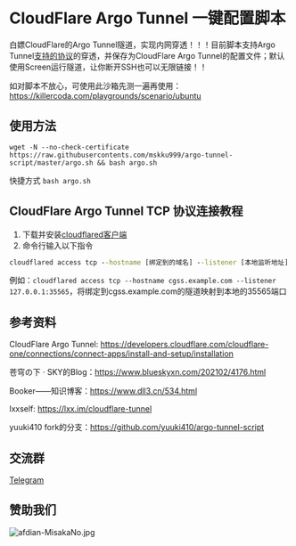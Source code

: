 # CloudFlare Argo Tunnel 一键配置脚本

白嫖CloudFlare的Argo Tunnel隧道，实现内网穿透！！！目前脚本支持Argo Tunnel[支持的协议](https://developers.cloudflare.com/cloudflare-one/connections/connect-apps/configuration/ingress)的穿透，并保存为CloudFlare Argo Tunnel的配置文件；默认使用Screen运行隧道，让你断开SSH也可以无限链接！！

如对脚本不放心，可使用此沙箱先测一遍再使用：https://killercoda.com/playgrounds/scenario/ubuntu

## 使用方法

```shell
wget -N --no-check-certificate https://raw.githubusercontents.com/mskku999/argo-tunnel-script/master/argo.sh && bash argo.sh
```

快捷方式 `bash argo.sh`

## CloudFlare Argo Tunnel TCP 协议连接教程

1. 下载并安装[cloudflared客户端](https://developers.cloudflare.com/cloudflare-one/connections/connect-apps/install-and-setup/installation)
2. 命令行输入以下指令

```bat
cloudflared access tcp --hostname [绑定到的域名] --listener [本地监听地址]
```

例如：`cloudflared access tcp --hostname cgss.example.com --listener 127.0.0.1:35565`，将绑定到cgss.example.com的隧道映射到本地的35565端口

## 参考资料

CloudFlare Argo Tunnel: https://developers.cloudflare.com/cloudflare-one/connections/connect-apps/install-and-setup/installation

苍穹の下 · SKY的Blog：https://www.blueskyxn.com/202102/4176.html

Booker——知识博客：https://www.dll3.cn/534.html

lxxself: https://lxx.im/cloudflare-tunnel

yuuki410 fork的分支：https://github.com/yuuki410/argo-tunnel-script

## 交流群

[Telegram](https://t.me/misakanetcn)

## 赞助我们

![afdian-MisakaNo.jpg](https://s2.loli.net/2021/12/25/SimocqwhVg89NQJ.jpg)
